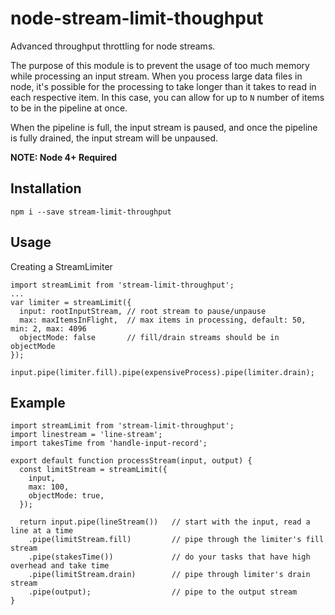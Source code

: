 # node-stream-limit-thoughput

Advanced throughput throttling for node streams.

The purpose of this module is to prevent the usage of too much memory
while processing an input stream.  When you process large data files
in node, it's possible for the processing to take longer than it takes
to read in each respective item.  In this case, you can allow for
up to `N` number of items to be in the pipeline at once.

When the pipeline is full, the input stream is paused, and once the
pipeline is fully drained, the input stream will be unpaused.

**NOTE: Node 4+ Required**

## Installation

    npm i --save stream-limit-throughput

## Usage

Creating a StreamLimiter

    import streamLimit from 'stream-limit-throughput';
    ...
    var limiter = streamLimit({
      input: rootInputStream, // root stream to pause/unpause
      max: maxItemsInFlight,  // max items in processing, default: 50, min: 2, max: 4096
      objectMode: false       // fill/drain streams should be in objectMode
    });

    input.pipe(limiter.fill).pipe(expensiveProcess).pipe(limiter.drain);

## Example

    import streamLimit from 'stream-limit-throughput';
    import linestream = 'line-stream';
    import takesTime from 'handle-input-record';

    export default function processStream(input, output) {
      const limitStream = streamLimit({
        input,
        max: 100,
        objectMode: true,
      });

      return input.pipe(lineStream())   // start with the input, read a line at a time
        .pipe(limitStream.fill)         // pipe through the limiter's fill stream
        .pipe(stakesTime())             // do your tasks that have high overhead and take time
        .pipe(limitStream.drain)        // pipe through limiter's drain stream
        .pipe(output);                  // pipe to the output stream
    }
